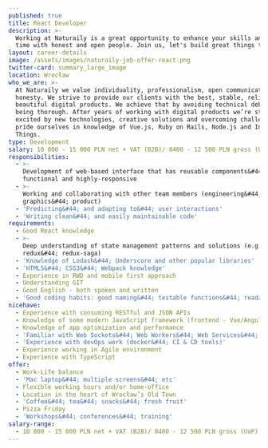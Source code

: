 ```yaml
---
published: true
title: React Developer
description: >-
  Working at Naturaily is a great opportunity to enhance your skills and spend
  time with honest and open people. Join us, let's build great things together!
layout: career-details
image: /assets/images/naturaily-job-offer-react.png
twitter-card: summary_large_image
location: Wrocław
who_we_are: >-
  At Naturaily we value individuality, professionalism, open communication and
  honesty. We strive to provide our clients with the best, stable, reliable and
  beautiful digital products. We achieve that by avoiding technical debt and
  being thorough. After years of working with digital products we’re still
  excited by new technologies, creative solutions and overcoming challenges. We
  pride ourselves in knowledge of Vue.js, Ruby on Rails, Node.js and Internet of
  Things.
type: Development
salary: 10 000 - 15 000 PLN net + VAT (B2B)/ 8400 - 12 500 PLN gross (UoP)
responsibilities:
  - >-
    Development of web-based interface that has reusable components&#44; is both
    functional and highly-responsive
  - >-
    Working and collaborating with other team members (engineering&#44;
    graphics&#44; product)
  - 'Predicting&#44; and adapting to&#44; user interactions'
  - 'Writing clean&#44; and easily maintainable code'
requirements:
  - Good React knowledge
  - >-
    Deep understanding of state management patterns and solutions (e.g.
    redux&#44; redux-saga)
  - 'Knowledge of Lodash&#44; Underscore and other popular libraries'
  - 'HTML5&#44; CSS3&#44; Webpack knowledge'
  - Experience in RWD and mobile first approach
  - Understanding GIT
  - Good English - both spoken and written
  - 'Good coding habits: good naming&#44; testable functions&#44; readable code'
nicehave:
  - Experience with consuming RESTful and JSON APIs
  - Knowledge of some modern JavaScript framework (frontend - Vue/Angular/Ember)
  - Knowledge of app optimization and performance
  - 'Familiar with Web Sockets&#44; Web Workers&#44; Web Services&#44; PWA'
  - 'Experience with devOps work (docker&#44; CI & CD tools)'
  - Experience working in Agile environment
  - Experience with TypeScript
offer:
  - Work-Life balance
  - 'Mac laptop&#44; multiple screens&#44; etc'
  - Flexible working hours and/or home-office
  - Location in the heart of Wrocław’s Old Town
  - 'Coffee&#44; tea&#44; snacks&#44; fresh fruit'
  - Pizza Friday
  - 'Workshops&#44; conferences&#44; training'
salary-range:
  - 10 000 - 15 000 PLN net + VAT (B2B)/ 8400 - 12 500 PLN gross (UoP)
---
```


